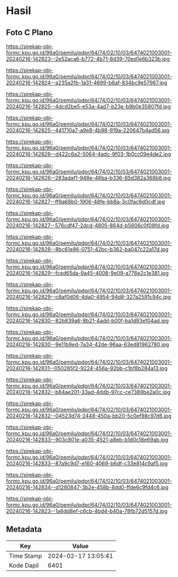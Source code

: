# Hasil

## Foto C Plano

https://sirekap-obj-formc.kpu.go.id/96a0/pemilu/pdpr/64/74/02/10/03/6474021003001-20240216-142823--2e52aca6-b772-4b71-8d39-70ed1e6b323b.jpg

https://sirekap-obj-formc.kpu.go.id/96a0/pemilu/pdpr/64/74/02/10/03/6474021003001-20240216-142824--a235a2fb-1a31-4699-b6af-834bc9e57967.jpg

https://sirekap-obj-formc.kpu.go.id/96a0/pemilu/pdpr/64/74/02/10/03/6474021003001-20240216-142825--4dcd2be5-e53a-4ad7-b23e-b9b0e35807fd.jpg

https://sirekap-obj-formc.kpu.go.id/96a0/pemilu/pdpr/64/74/02/10/03/6474021003001-20240216-142825--441710a7-a9e8-4b98-919a-220647b4ad56.jpg

https://sirekap-obj-formc.kpu.go.id/96a0/pemilu/pdpr/64/74/02/10/03/6474021003001-20240216-142826--d422c6a2-5064-4adc-9f03-1b0cc09e4de2.jpg

https://sirekap-obj-formc.kpu.go.id/96a0/pemilu/pdpr/64/74/02/10/03/6474021003001-20240216-142826--283adaf1-948e-46ba-b336-85d382a368b8.jpg

https://sirekap-obj-formc.kpu.go.id/96a0/pemilu/pdpr/64/74/02/10/03/6474021003001-20240216-142827--ff9a68b0-1906-48fe-bb8a-3c0fac6d0cdf.jpg

https://sirekap-obj-formc.kpu.go.id/96a0/pemilu/pdpr/64/74/02/10/03/6474021003001-20240216-142827--576cdf47-2dcd-4805-864d-b5606c0f08fd.jpg

https://sirekap-obj-formc.kpu.go.id/96a0/pemilu/pdpr/64/74/02/10/03/6474021003001-20240216-142828--8bc61e86-0751-42bc-b362-ba047c22a17d.jpg

https://sirekap-obj-formc.kpu.go.id/96a0/pemilu/pdpr/64/74/02/10/03/6474021003001-20240216-142829--fced65da-9a45-4008-9e09-a776e2c1e381.jpg

https://sirekap-obj-formc.kpu.go.id/96a0/pemilu/pdpr/64/74/02/10/03/6474021003001-20240216-142829--c8af0d06-4da0-4954-94d8-327a2591c94c.jpg

https://sirekap-obj-formc.kpu.go.id/96a0/pemilu/pdpr/64/74/02/10/03/6474021003001-20240216-142830--82b839a6-8b21-4add-b00f-ba1d93e104ad.jpg

https://sirekap-obj-formc.kpu.go.id/96a0/pemilu/pdpr/64/74/02/10/03/6474021003001-20240216-142830--9e11b9ed-7a34-42de-96aa-63ed81962780.jpg

https://sirekap-obj-formc.kpu.go.id/96a0/pemilu/pdpr/64/74/02/10/03/6474021003001-20240216-142831--050285f2-9224-456a-92bb-c1bf8b284a13.jpg

https://sirekap-obj-formc.kpu.go.id/96a0/pemilu/pdpr/64/74/02/10/03/6474021003001-20240216-142832--b84ae201-33ad-4ddb-97cc-ce7389be2a0c.jpg

https://sirekap-obj-formc.kpu.go.id/96a0/pemilu/pdpr/64/74/02/10/03/6474021003001-20240216-142832--04523d74-2448-450a-bb20-5c0ef98c97d6.jpg

https://sirekap-obj-formc.kpu.go.id/96a0/pemilu/pdpr/64/74/02/10/03/6474021003001-20240216-142833--903c801e-a035-4521-a8eb-b1d0c18e69ab.jpg

https://sirekap-obj-formc.kpu.go.id/96a0/pemilu/pdpr/64/74/02/10/03/6474021003001-20240216-142833--87a9c9d7-e160-4069-b6df-c33e814c9af5.jpg

https://sirekap-obj-formc.kpu.go.id/96a0/pemilu/pdpr/64/74/02/10/03/6474021003001-20240216-142834--d1280847-3b2e-458b-8dd0-ffde6c9fd4c6.jpg

https://sirekap-obj-formc.kpu.go.id/96a0/pemilu/pdpr/64/74/02/10/03/6474021003001-20240216-142823--1a6dd8ef-c6cb-4bd4-b40a-78fb72d5157d.jpg


## Metadata

| Key        | Value               |
| ---------- | ------------------- |
| Time Stamp | 2024-02-17 13:05:41 |
| Kode Dapil | 6401                |



